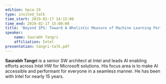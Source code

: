 ```yaml
---
edition: hpca-19
type: invited_talk
time_start: 2019-02-17 14:15:00
time_end: 2019-02-17 15:00:00
title: 'Beyond IPS: Toward A Wholistic Measure of Machine Learning Performance'
speaker:
    name: Saurabh Tangri
    affiliation: Intel
presentation: tangri-talk.pdf
---
```

**Saurabh Tangri** is a senior SW architect at Intel and leads AI enabling efforts across Intel HW for Microsoft solutions. His focus area is to make AI accessible and performant for everyone in a seamless manner. He has been with Intel for nearly 15 years.